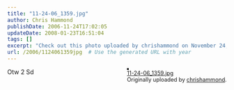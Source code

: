```yaml
---
title: "11-24-06_1359.jpg"
author: Chris Hammond
publishDate: 2006-11-24T17:02:05
updateDate: 2008-01-23T16:51:04
tags: []
excerpt: "Check out this photo uploaded by chrishammond on November 24, 2006. Follow along on their journey to San Diego! 📸🌴 #travelphotography #SanDiego #throwback"
url: /2006/1124061359jpg  # Use the generated URL with year
---
```

<div style="float: right; margin-left: 10px; margin-bottom: 10px;">  <a href="https://www.flickr.com/photos/chammond/305217016/" title="photo sharing"><img src="https://static.flickr.com/105/305217016_bb15015197.jpg" alt="" style="border: solid 2px #000000;" /></a>  <br />  <span style="font-size: 0.9em; margin-top: 0px;">   <a href="https://www.flickr.com/photos/chammond/305217016/">11-24-06_1359.jpg</a>   <br />   Originally uploaded by <a href="https://www.flickr.com/people/chammond/">chrishammond</a>.  </span> </div> Otw 2 Sd <br clear="all" />

